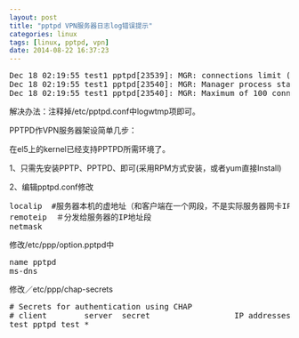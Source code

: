 ```yaml
---
layout: post
title: "pptpd VPN服务器日志log错误提示"
categories: linux
tags: [linux, pptpd, vpn]
date: 2014-08-22 16:37:23  
---
```


<pre>
Dec 18 02:19:55 test1 pptpd[23539]: MGR: connections limit (100) reached, extra IP addresses ignored
Dec 18 02:19:55 test1 pptpd[23540]: MGR: Manager process started
Dec 18 02:19:55 test1 pptpd[23540]: MGR: Maximum of 100 connections available
</pre> 

解决办法：注释掉/etc/pptpd.conf中logwtmp项即可。

PPTPD作VPN服务器架设简单几步：

在el5上的kernel已经支持PPTPD所需环境了。

1、只需先安装PPTP、PPTPD、即可(采用RPM方式安装，或者yum直接Install)

2、编辑pptpd.conf修改

<pre>
localip  #服务器本机的虚地址（和客户端在一个网段，不是实际服务器网卡IP）
remoteip  ＃分发给服务器的IP地址段
netmask
</pre>

修改/etc/ppp/option.pptpd中

<pre>
name pptpd
ms-dns
</pre>

修改／etc/ppp/chap-secrets

<pre>
# Secrets for authentication using CHAP
# client        server  secret                  IP addresses
test pptpd test *
</pre>
